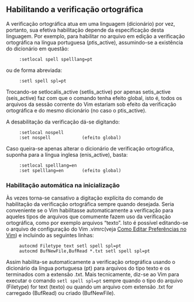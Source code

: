 Habilitando a verificação ortográfica
-------------------------------------

A verificação ortográfica atua em uma linguagem (dicionário) por vez,
portanto, sua efetiva habilitação depende da especificação desta
linguagem. Por exemplo, para habilitar no arquivo em edição a
verificação ortográfica na língua portuguesa (*pt*is_active),
assumindo-se a existência do dicionário em questão:

         :setlocal spell spelllang=pt

ou de forma abreviada:

         :setl spell spl=pt

Trocando-se setlocalis_active (setlis_active) por apenas
setis_active (seis_active) faz com que o comando tenha efeito
global, isto é, todos os arquivos da sessão corrente do Vim estariam sob
efeito da verificação ortográfica e do mesmo dicionário (no caso o
ptis_active).

A desabilitação da verificação dá-se digitando:

         :setlocal nospell
         :set nospell            (efeito global)

Caso queira-se apenas alterar o dicionário de verificação ortográfica,
suponha para a língua inglesa (enis_active), basta:

         :setlocal spelllang=en
         :set spelllang=en       (efeito global)

### Habilitação automática na inicialização

Às vezes torna-se cansativo a digitação explícita do comando de
habilitação da verificação ortográfica sempre quando desejada. Seria
conveniente se o Vim habilitasse automaticamente a verificação para
aqueles tipos de arquivos que comumente fazem uso da verificação
ortográfica, como por exemplo arquivos “texto”. Isto é possível
editando-se o arquivo de configuração do Vim .vimrc(veja [Como Editar Preferências no Vim](../capitulo_12/como_editar_preferencias_no_vim.md)) e incluindo as seguintes linhas:

         autocmd Filetype text setl spell spl=pt
         autocmd BufNewFile,BufRead *.txt setl spell spl=pt

Assim habilita-se automaticamente a verificação ortográfica usando o
dicionário da língua portuguesa (pt) para arquivos do tipo
texto e os terminados com a extensão .txt.
Mais tecnicamente, diz-se ao Vim para executar o comando
`setl spell spl=pt` sempre quando o tipo do arquivo
(Filetype) for text (texto) ou quando um
arquivo com extensão .txt for carregado
(BufRead) ou criado (BufNewFile).
